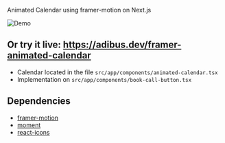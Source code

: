 Animated Calendar using framer-motion on Next.js

![Demo](https://adibus.dev/libraries/framer-animated-calendar.gif)

## Or try it live: https://adibus.dev/framer-animated-calendar

-   Calendar located in the file `src/app/components/animated-calendar.tsx`
-   Implementation on `src/app/components/book-call-button.tsx`

## Dependencies

-   [framer-motion](https://www.npmjs.com/package/framer-motion)
-   [moment](https://www.npmjs.com/package/moment)
-   [react-icons](https://www.npmjs.com/package/react-icons)
